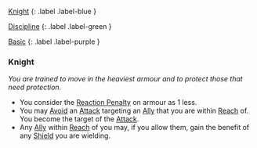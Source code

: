 
[Knight](Game/Character-Development#Knight)
{: .label .label-blue }

[Discipline](Game/Character-Development#Discipline)
{: .label .label-green }

[Basic](Game/Character-Development#Basic)
{: .label .label-purple }
### Knight
*You are trained to move in the heaviest armour and to protect those that need protection.*
* You consider the [Reaction Penalty](Game/Core/Armour#Reaction%20Penalty) on armour as 1 less.
* You may [Avoid](Game/Core/Reacting#Avoid) an [Attack](Game/Core/Terminology#Attack) targeting an [Ally](Game/Core/Terminology#Ally) that you are within [Reach](Game/Core/Movement#Reach) of. You become the target of the [Attack](Game/Core/Terminology#Attack).
* Any [Ally](Game/Core/Terminology#Ally) within [Reach](Game/Core/Movement#Reach) of you may, if you allow them, gain the benefit of any [Shield](Game/Core/Terminology#Shield) you are wielding.
